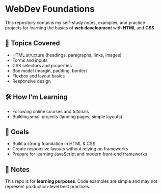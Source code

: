 # WebDev Foundations

This repository contains my self-study notes, examples, and practice projects for learning the basics of **web development** with **HTML** and **CSS**.

## 📖 Topics Covered
- HTML structure (headings, paragraphs, links, images)
- Forms and inputs
- CSS selectors and properties
- Box model (margin, padding, border)
- Flexbox and layout basics
- Responsive design

## 🛠️ How I’m Learning
- Following online courses and tutorials
- Building small projects (landing pages, simple layouts)

## 🚀 Goals
- Build a strong foundation in HTML & CSS
- Create responsive layouts without relying on frameworks
- Prepare for learning JavaScript and modern front-end frameworks

## 📌 Notes
This repo is for **learning purposes**. Code examples are simple and may not represent production-level best practices.
